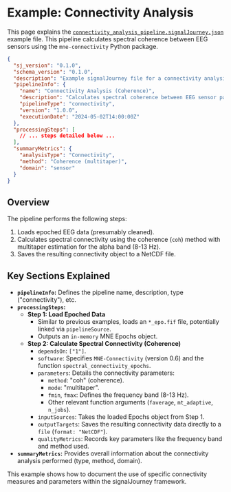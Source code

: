 # Example: Connectivity Analysis

This page explains the [`connectivity_analysis_pipeline.signalJourney.json`](../../schema/examples/connectivity_analysis_pipeline.signalJourney.json) example file. This pipeline calculates spectral coherence between EEG sensors using the `mne-connectivity` Python package.

```json
{
  "sj_version": "0.1.0",
  "schema_version": "0.1.0",
  "description": "Example signalJourney file for a connectivity analysis pipeline using MNE-Connectivity (Coherence).",
  "pipelineInfo": {
    "name": "Connectivity Analysis (Coherence)",
    "description": "Calculates spectral coherence between EEG sensor pairs using multitaper method on epoched data.",
    "pipelineType": "connectivity",
    "version": "1.0.0",
    "executionDate": "2024-05-02T14:00:00Z"
  },
  "processingSteps": [
    // ... steps detailed below ...
  ],
  "summaryMetrics": {
    "analysisType": "Connectivity",
    "method": "Coherence (multitaper)",
    "domain": "sensor"
  }
}
```

## Overview

The pipeline performs the following steps:

1.  Loads epoched EEG data (presumably cleaned).
2.  Calculates spectral connectivity using the coherence (`coh`) method with multitaper estimation for the alpha band (8-13 Hz).
3.  Saves the resulting connectivity object to a NetCDF file.

## Key Sections Explained

*   **`pipelineInfo`:** Defines the pipeline name, description, type ("connectivity"), etc.
*   **`processingSteps`:**
    *   **Step 1: Load Epoched Data**
        *   Similar to previous examples, loads an `*_epo.fif` file, potentially linked via `pipelineSource`.
        *   Outputs an `in-memory` MNE Epochs object.
    *   **Step 2: Calculate Spectral Connectivity (Coherence)**
        *   `dependsOn`: `["1"]`.
        *   `software`: Specifies `MNE-Connectivity` (version 0.6) and the function `spectral_connectivity_epochs`.
        *   `parameters`: Details the connectivity parameters:
            *   `method`: "coh" (coherence).
            *   `mode`: "multitaper".
            *   `fmin`, `fmax`: Defines the frequency band (8-13 Hz).
            *   Other relevant function arguments (`faverage`, `mt_adaptive`, `n_jobs`).
        *   `inputSources`: Takes the loaded Epochs object from Step 1.
        *   `outputTargets`: Saves the resulting connectivity data directly to a `file` (`format: "NetCDF"`).
        *   `qualityMetrics`: Records key parameters like the frequency band and method used.
*   **`summaryMetrics`:** Provides overall information about the connectivity analysis performed (type, method, domain).

This example shows how to document the use of specific connectivity measures and parameters within the signalJourney framework. 